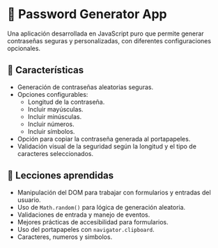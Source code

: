# 🔐 Password Generator App

Una aplicación desarrollada en JavaScript puro que permite generar contraseñas seguras y personalizadas, con diferentes configuraciones opcionales.

## 📌 Características

- Generación de contraseñas aleatorias seguras.
- Opciones configurables:
  - Longitud de la contraseña.
  - Incluir mayúsculas.
  - Incluir minúsculas.
  - Incluir números.
  - Incluir símbolos.
- Opción para copiar la contraseña generada al portapapeles.
- Validación visual de la seguridad según la longitud y el tipo de caracteres seleccionados.

## 🧠 Lecciones aprendidas

- Manipulación del DOM para trabajar con formularios y entradas del usuario.
- Uso de `Math.random()` para lógica de generación aleatoria.
- Validaciones de entrada y manejo de eventos.
- Mejores prácticas de accesibilidad para formularios.
- Uso del portapapeles con `navigator.clipboard`.
- Caracteres, numeros y simbolos.
